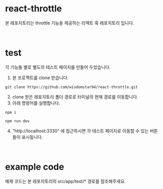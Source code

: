 # react-throttle
본 레포지토리는 throttle 기능을 제공하는 리액트 훅 레포지토리 입니다.

<br />

# test
각 기능들 별로 별도의 테스트 페이지를 만들어 두었습니다. 
1. 본 프로젝트를 clone 받습니다.
```
git clone https://github.com/wisdomstar94/react-throttle.git
```
2. clone 받은 레포지토리 폴더 경로로 터미널의 현재 경로를 이동합니다.
3. 아래 명령어를 실행합니다.
```
npm i
```
```
npm run dev
```
4. "http://localhost:3330" 에 접근하시면 각 테스트 페이지로 이동할 수 있는 버튼들이 표시됩니다.

<br />

# example code
예제 코드는 본 레포지토리의 src/app/test/* 경로를 참조해주세요.

<br />